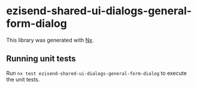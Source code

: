 # ezisend-shared-ui-dialogs-general-form-dialog

This library was generated with [Nx](https://nx.dev).

## Running unit tests

Run `nx test ezisend-shared-ui-dialogs-general-form-dialog` to execute the unit tests.
